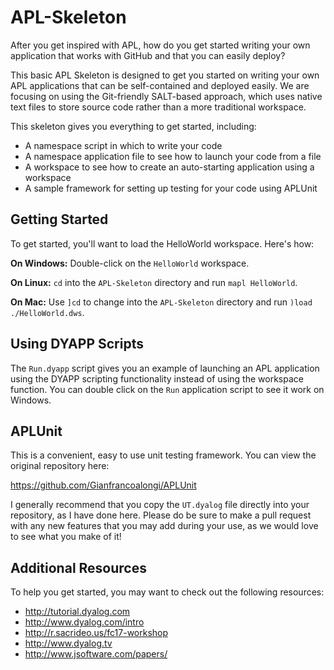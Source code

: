 # APL-Skeleton

After you get inspired with APL, how do you get started writing your own application that works with GitHub and that you can easily deploy? 

This basic APL Skeleton is designed to get you started on writing your own APL applications that can be self-contained and deployed easily. We are focusing on using the Git-friendly SALT-based approach, which uses native text files to store source code rather than a more traditional workspace.

This skeleton gives you everything to get started, including:

* A namespace script in which to write your code
* A namespace application file to see how to launch your code from a file
* A workspace to see how to create an auto-starting application using a workspace
* A sample framework for setting up testing for your code using APLUnit

## Getting Started

To get started, you'll want to load the HelloWorld workspace. Here's how:

**On Windows:** Double-click on the `HelloWorld` workspace.

**On Linux:** `cd` into the `APL-Skeleton` directory and run `mapl HelloWorld`.

**On Mac:** Use `]cd` to change into the `APL-Skeleton` directory and run `)load ./HelloWorld.dws`.

## Using DYAPP Scripts

The `Run.dyapp` script gives you an example of launching an APL application using the DYAPP scripting functionality instead of using the workspace function. You can double click on the `Run` application script to see it work on Windows.

## APLUnit

This is a convenient, easy to use unit testing framework. You can view the original repository here: 

https://github.com/Gianfrancoalongi/APLUnit

I generally recommend that you copy the `UT.dyalog` file directly into your repository, as I have done here. Please do be sure to make a pull request with any new features that you may add during your use, as we would love to see what you make of it! 

## Additional Resources

To help you get started, you may want to check out the following resources:

* http://tutorial.dyalog.com
* http://www.dyalog.com/intro
* http://r.sacrideo.us/fc17-workshop
* http://www.dyalog.tv
* http://www.jsoftware.com/papers/
